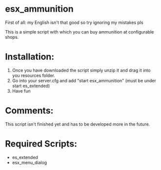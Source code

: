 # esx_ammunition
First of all: my English isn't that good so try ignoring my mistakes pls

This is a simple script with which you can buy ammunition at configurable shops.

# Installation:

1. Once you have downloaded the script simply unzip it and drag it into you resources folder.
2. Go into your server.cfg and add "start esx_ammunition" (must be under start es_extended)
3. Have fun

# Comments: 

This script isn't finished yet and has to be developed more in the future.

# Required Scripts:

- es_extended
- esx_menu_dialog
